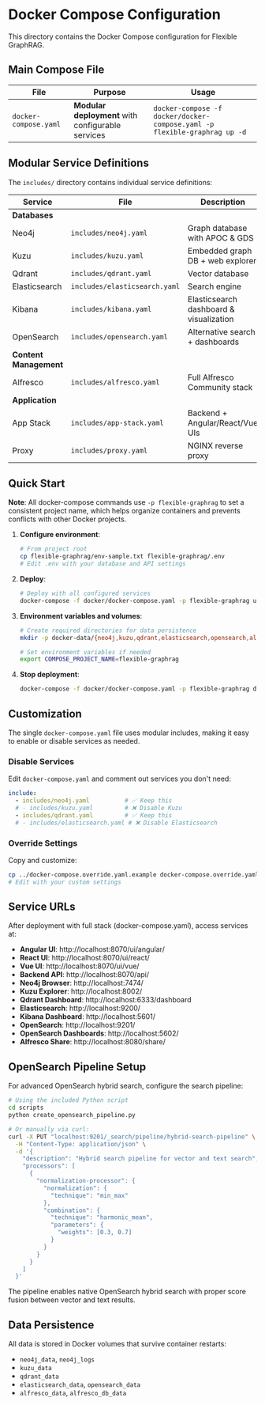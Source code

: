 # Docker Compose Configuration

This directory contains the Docker Compose configuration for Flexible GraphRAG.

## Main Compose File

| File | Purpose | Usage |
|------|---------|-------|
| `docker-compose.yaml` | **Modular deployment** with configurable services | `docker-compose -f docker/docker-compose.yaml -p flexible-graphrag up -d` |

## Modular Service Definitions

The `includes/` directory contains individual service definitions:

| Service | File | Description |
|---------|------|-------------|
| **Databases** |
| Neo4j | `includes/neo4j.yaml` | Graph database with APOC & GDS |
| Kuzu | `includes/kuzu.yaml` | Embedded graph DB + web explorer |
| Qdrant | `includes/qdrant.yaml` | Vector database |
| Elasticsearch | `includes/elasticsearch.yaml` | Search engine |
| Kibana | `includes/kibana.yaml` | Elasticsearch dashboard & visualization |
| OpenSearch | `includes/opensearch.yaml` | Alternative search + dashboards |
| **Content Management** |
| Alfresco | `includes/alfresco.yaml` | Full Alfresco Community stack |
| **Application** |
| App Stack | `includes/app-stack.yaml` | Backend + Angular/React/Vue UIs |
| Proxy | `includes/proxy.yaml` | NGINX reverse proxy |

## Quick Start

**Note**: All docker-compose commands use `-p flexible-graphrag` to set a consistent project name, which helps organize containers and prevents conflicts with other Docker projects.

1. **Configure environment**:
   ```bash
   # From project root
   cp flexible-graphrag/env-sample.txt flexible-graphrag/.env
   # Edit .env with your database and API settings
   ```

2. **Deploy**:
   ```bash
   # Deploy with all configured services
   docker-compose -f docker/docker-compose.yaml -p flexible-graphrag up -d
   ```

3. **Environment variables and volumes**:
   ```bash
   # Create required directories for data persistence
   mkdir -p docker-data/{neo4j,kuzu,qdrant,elasticsearch,opensearch,alfresco}
   
   # Set environment variables if needed
   export COMPOSE_PROJECT_NAME=flexible-graphrag
   ```

4. **Stop deployment**:
   ```bash
   docker-compose -f docker/docker-compose.yaml -p flexible-graphrag down
   ```

## Customization

The single `docker-compose.yaml` file uses modular includes, making it easy to enable or disable services as needed.

### Disable Services
Edit `docker-compose.yaml` and comment out services you don't need:

```yaml
include:
  - includes/neo4j.yaml          # ✅ Keep this
  # - includes/kuzu.yaml         # ❌ Disable Kuzu
  - includes/qdrant.yaml         # ✅ Keep this
  # - includes/elasticsearch.yaml # ❌ Disable Elasticsearch
```

### Override Settings
Copy and customize:
```bash
cp ../docker-compose.override.yaml.example docker-compose.override.yaml
# Edit with your custom settings
```

## Service URLs

After deployment with full stack (docker-compose.yaml), access services at:

- **Angular UI**: http://localhost:8070/ui/angular/
- **React UI**: http://localhost:8070/ui/react/
- **Vue UI**: http://localhost:8070/ui/vue/
- **Backend API**: http://localhost:8070/api/
- **Neo4j Browser**: http://localhost:7474/
- **Kuzu Explorer**: http://localhost:8002/
- **Qdrant Dashboard**: http://localhost:6333/dashboard
- **Elasticsearch**: http://localhost:9200/
- **Kibana Dashboard**: http://localhost:5601/
- **OpenSearch**: http://localhost:9201/
- **OpenSearch Dashboards**: http://localhost:5602/
- **Alfresco Share**: http://localhost:8080/share/

## OpenSearch Pipeline Setup

For advanced OpenSearch hybrid search, configure the search pipeline:

```bash
# Using the included Python script
cd scripts
python create_opensearch_pipeline.py

# Or manually via curl:
curl -X PUT "localhost:9201/_search/pipeline/hybrid-search-pipeline" \
  -H "Content-Type: application/json" \
  -d '{
    "description": "Hybrid search pipeline for vector and text search",
    "processors": [
      {
        "normalization-processor": {
          "normalization": {
            "technique": "min_max"
          },
          "combination": {
            "technique": "harmonic_mean",
            "parameters": {
              "weights": [0.3, 0.7]
            }
          }
        }
      }
    ]
  }'
```

The pipeline enables native OpenSearch hybrid search with proper score fusion between vector and text results.

## Data Persistence

All data is stored in Docker volumes that survive container restarts:
- `neo4j_data`, `neo4j_logs`
- `kuzu_data`
- `qdrant_data`
- `elasticsearch_data`, `opensearch_data`
- `alfresco_data`, `alfresco_db_data`
